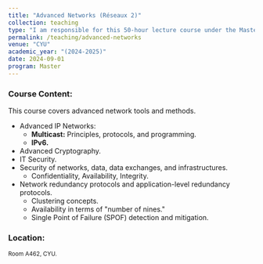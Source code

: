 ```yaml
---
title: "Advanced Networks (Réseaux 2)"
collection: teaching
type: "I am responsible for this 50-hour lecture course under the Master program in Intelligent and Communicating Systems."
permalink: /teaching/advanced-networks
venue: "CYU"
academic_year: "(2024-2025)"
date: 2024-09-01
program: Master
---
```


### Course Content:
This course covers advanced network tools and methods.
- Advanced IP Networks:
  - **Multicast:** Principles, protocols, and programming.
  - **IPv6.**
- Advanced Cryptography.
- IT Security.
- Security of networks, data, data exchanges, and infrastructures.
  - Confidentiality, Availability, Integrity.
- Network redundancy protocols and application-level redundancy protocols.
  - Clustering concepts.
  - Availability in terms of "number of nines."
  - Single Point of Failure (SPOF) detection and mitigation.
### Location:
<span style="font-size: smaller;">Room A462, CYU.</span>

